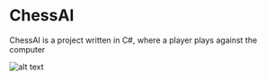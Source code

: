 # ChessAI
ChessAI is a project written in C#, where a player plays against the computer

![alt text](https://maciti.github.io/assets/ChessAI/board.PNG)
